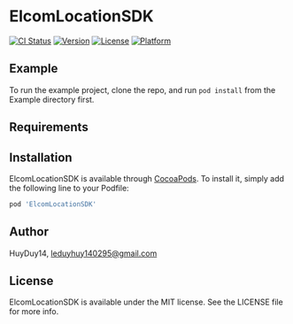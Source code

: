 # ElcomLocationSDK

[![CI Status](https://img.shields.io/travis/HuyDuy14/ElcomLocationSDK.svg?style=flat)](https://travis-ci.org/HuyDuy14/ElcomLocationSDK)
[![Version](https://img.shields.io/cocoapods/v/ElcomLocationSDK.svg?style=flat)](https://cocoapods.org/pods/ElcomLocationSDK)
[![License](https://img.shields.io/cocoapods/l/ElcomLocationSDK.svg?style=flat)](https://cocoapods.org/pods/ElcomLocationSDK)
[![Platform](https://img.shields.io/cocoapods/p/ElcomLocationSDK.svg?style=flat)](https://cocoapods.org/pods/ElcomLocationSDK)

## Example

To run the example project, clone the repo, and run `pod install` from the Example directory first.

## Requirements

## Installation

ElcomLocationSDK is available through [CocoaPods](https://cocoapods.org). To install
it, simply add the following line to your Podfile:

```ruby
pod 'ElcomLocationSDK'
```

## Author

HuyDuy14, leduyhuy140295@gmail.com

## License

ElcomLocationSDK is available under the MIT license. See the LICENSE file for more info.
